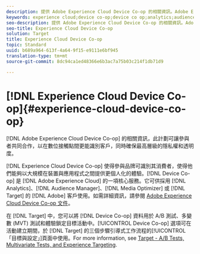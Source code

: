 ```yaml
---
description: 提供 Adobe Experience Cloud Device Co-op 的相關資訊。Adobe Experience Cloud Device Co-op 計劃可讓參與者共同合作，以在數位接觸點間更能識別客戶，同時確保最高層級的隱私權和透明度。
keywords: experience cloud;device co-op;device co op;analytics;audience manager;aam;media optimizer;裝置圖表
seo-description: 提供 Adobe Experience Cloud Device Co-op 的相關資訊。Adobe Experience Cloud Device Co-op 計劃可讓參與者共同合作，以在數位接觸點間更能識別客戶，同時確保最高層級的隱私權和透明度。
seo-title: Experience Cloud Device Co-op
solution: Target
title: Experience Cloud Device Co-op
topic: Standard
uuid: b689a964-613f-4a64-9f15-e9111e6bf945
translation-type: tm+mt
source-git-commit: 8dc94ca1ed48366e6b3ac7a75b03c214f1db71d9

---
```



# [!DNL Experience Cloud Device Co-op]{#experience-cloud-device-co-op}

[!DNL Adobe Experience Cloud Device Co-op] 的相關資訊，此計劃可讓參與者共同合作，以在數位接觸點間更能識別客戶，同時確保最高層級的隱私權和透明度。

[!DNL Experience Cloud Device Co-op] 使得參與品牌可識別其消費者，使得他們能夠以大規模在裝置與應用程式之間提供更個人化的體驗。[!DNL Device Co-op] 是 [!DNL Adobe Experience Cloud] 的一項核心服務。它可供採用 [!DNL Analytics]、[!DNL Audience Manager]、[!DNL Media Optimizer] 或 [!DNL Target] 的 [!DNL Adobe] 客戶使用。如需詳細資訊，請參閱 [Adobe Experience Cloud Device Co-op 文件](https://docs.adobe.com/content/help/en/device-co-op/using/home.html)。

在 [!DNL Target] 中，您可以將 [!DNL Device Co-op] 資料用於 A/B 測試、多變數 (MVT) 測試和體驗鎖定目標活動中。[!UICONTROL Device Co-op] 選項可在活動建立期間，於 [!DNL Target] 的三個步驟引導式工作流程的[!UICONTROL 「目標與設定」]頁面中使用。For more information, see [Target - A/B Tests, Multivariate Tests, and Experience Targeting](https://docs.adobe.com/content/help/en/device-co-op/using/data/target.html).
